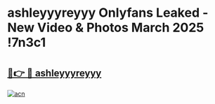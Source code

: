 # ashleyyyreyyy Onlyfans Leaked - New Video & Photos March 2025 !7n3c1

# <h2><a href="https://0wcdms.iuczelnia.edu.pl?title=ashleyyyreyyy&ref=7n3c1">🔗👉 🔴 ashleyyyreyyy</a></h2>

[![acn](https://github.com/user-attachments/assets/0f9c940e-d8b0-45ae-aac7-cd30a18b3e1c)](https://0wcdms.iuczelnia.edu.pl?title=ashleyyyreyyy&ref=7n3c1)

